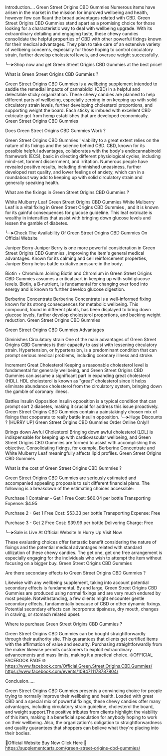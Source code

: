 Introduction….
Green Street Origins CBD Gummies  Numerous items have arisen in the market in the mission for improved wellbeing and health, however few can flaunt the broad advantages related with CBD. Green Street Origins CBD Gummies  stand apart as a promising choice for those looking for a characteristic way to deal with wellbeing upgrade. With its extraordinary detailing and engaging taste, these chewy candies consolidate the helpful properties of CBD with other powerful fixings known for their medical advantages. They plan to take care of an extensive variety of wellbeing concerns, especially for those hoping to control circulatory strain, further develop cholesterol levels, and oversee weight successfully.

╰┈➤Shop now and get Green Street Origins CBD Gummies at the best price!

What is Green Street Origins CBD Gummies ?

Green Street Origins CBD Gummies  is a wellbeing supplement intended to saddle the remedial impacts of cannabidiol (CBD) in a helpful and delectable sticky organization. These chewy candies are planned to help different parts of wellbeing, especially zeroing in on keeping up with solid circulatory strain levels, further developing cholesterol proportions, and supporting weight the board. Each sticky is imbued with excellent CBD extricate got from hemp establishes that are developed economically. Green Street Origins CBD Gummies

Does Green Street Origins CBD Gummies Work ?

Green Street Origins CBD Gummies ' viability to a great extent relies on the nature of its fixings and the science behind CBD. CBD, known for its possible helpful advantages, collaborates with the body's endocannabinoid framework (ECS), basic in directing different physiological cycles, including mind-set, torment discernment, and irritation. Numerous people have revealed positive results, including diminished uneasiness, further developed rest quality, and lower feelings of anxiety, which can in a roundabout way add to keeping up with solid circulatory strain and generally speaking health.

What are the fixings in Green Street Origins CBD Gummies ?

White Mulberry Leaf
Green Street Origins CBD Gummies  White Mulberry Leaf is a vital fixing in Green Street Origins CBD Gummies , and it is known for its gainful consequences for glucose guideline. This leaf extricate is wealthy in intensifies that assist with bringing down glucose levels and lessen the gamble of diabetes.

╰┈➤Check The Availability Of Green Street Origins CBD Gummies On  Official Website 

Juniper Berry
Juniper Berry is one more powerful consideration in Green Street Origins CBD Gummies , improving the item's general medical advantages. Known for its calming and cell reinforcement properties, Juniper Berry helps battle oxidative pressure in the body.

Biotin + Chromium
Joining Biotin and Chromium in Green Street Origins CBD Gummies  assumes a critical part in keeping up with solid glucose levels. Biotin, a B-nutrient, is fundamental for changing over food into energy and is known to further develop glucose digestion.

Berberine Concentrate
Berberine Concentrate is a well-informed fixing known for its strong consequences for metabolic wellbeing. This compound, found in different plants, has been displayed to bring down glucose levels, further develop cholesterol proportions, and backing weight reduction. Green Street Origins CBD Gummies  

Green Street Origins CBD Gummies Advantages

Diminishes Circulatory strain
One of the main advantages of Green Street Origins CBD Gummies  is their capacity to assist with lessening circulatory strain. Hypertension, or hypertension, is a predominant condition that can prompt serious medical problems, including coronary illness and stroke.

Increment Great Cholesterol
Keeping a reasonable cholesterol level is fundamental for generally wellbeing, and Green Street Origins CBD Gummies  can assume a significant part in expanding great cholesterol (HDL). HDL cholesterol is known as "great" cholesterol since it helps eliminate abundance cholesterol from the circulatory system, bringing down the gamble of coronary illness.

Battles Insulin Opposition
Insulin opposition is a typical condition that can prompt sort 2 diabetes, making it crucial for address this issue proactively. Green Street Origins CBD Gummies  contain a painstakingly chosen mix of fixings that cooperate to really battle insulin opposition.
╰┈➤Huge Discounts ? [HURRY UP] Green Street Origins CBD Gummies Order Online Only!!

Brings down Awful Cholesterol
Bringing down awful cholesterol (LDL) is indispensable for keeping up with cardiovascular wellbeing, and Green Street Origins CBD Gummies  are formed to assist with accomplishing this objective. Consolidating fixings, for example, Berberine Concentrate and White Mulberry Leaf meaningfully affects lipid profiles. Green Street Origins CBD Gummies

What is the cost of Green Street Origins CBD Gummies ?

Green Street Origins CBD Gummies  are seriously estimated and accompanied appealing proposals to suit different financial plans. The following is a breakdown of the estimating choices accessible:

Purchase 1 Container - Get 1 Free
Cost: $60.04 per bottle
Transporting Expense: $4.95

Purchase 2 - Get 1 Free
Cost: $53.33 per bottle
Transporting Expense: Free

Purchase 3 - Get 2 Free
Cost: $39.99 per bottle
Delivering Charge: Free

╰┈➤Sale is Live At Official Website In Hurry Up Visit Now

These evaluating choices offer fantastic benefit considering the nature of fixings and the potential medical advantages related with standard utilization of these chewy candies. The get one, get one free arrangement is especially engaging for the individuals who wish to attempt the item without focusing on a bigger buy. Green Street Origins CBD Gummies

Are there secondary effects to Green Street Origins CBD Gummies ?

Likewise with any wellbeing supplement, taking into account potential secondary effects is fundamental. By and large, Green Street Origins CBD Gummies  are produced using normal fixings and are very much endured by most people. Notwithstanding, a few clients might encounter gentle secondary effects, fundamentally because of CBD or other dynamic fixings. Potential secondary effects can incorporate tipsiness, dry mouth, changes in craving, or stomach related upset.

Where to purchase Green Street Origins CBD Gummies ?

Green Street Origins CBD Gummies  can be bought straightforwardly through their authority site. This guarantees that clients get certified items with the affirmation of value and security. Purchasing straightforwardly from the maker likewise permits customers to exploit extraordinary advancements and mass limits, making it a practical choice.
🌐OFFICIAL FACEBOOK PAGE 🌐 
https://www.facebook.com/Official.Green.Street.Origins.CBD.Gummies/
https://www.facebook.com/events/1094711178787804/

Conclusion…..

Green Street Origins CBD Gummies  presents a convincing choice for people trying to normally improve their wellbeing and health. Loaded with great CBD and a special mix of powerful fixings, these chewy candies offer many advantages, including circulatory strain guideline, cholesterol the board, and weight support.The positive tributes from clients highlight the viability of this item, making it a beneficial speculation for anybody hoping to work on their wellbeing. Also, the organization's obligation to straightforwardness and quality guarantees that shoppers can believe what they're placing into their bodies.

💊Official Website Buy Now Click Here 💊
https://supplementcarts.com/green-street-origins-cbd-gummies/

